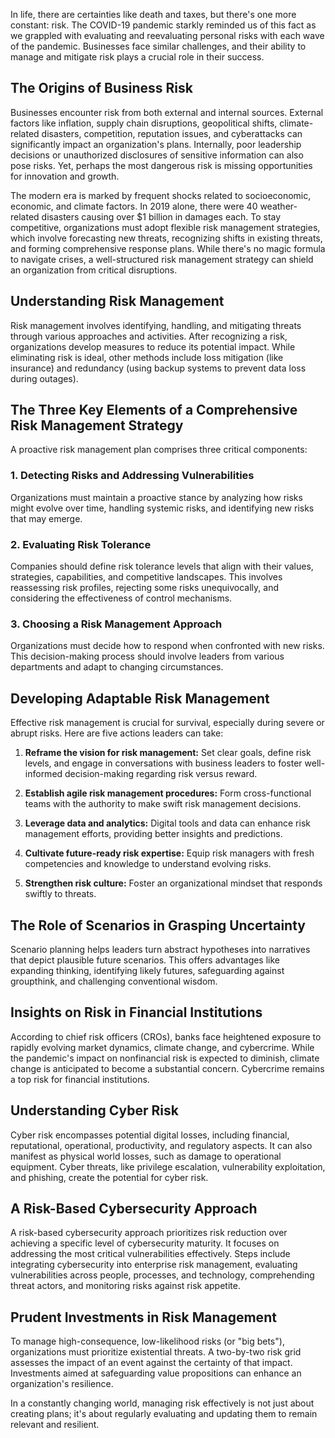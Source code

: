

In life, there are certainties like death and taxes, but there's one more constant: risk. The COVID-19 pandemic starkly reminded us of this fact as we grappled with evaluating and reevaluating personal risks with each wave of the pandemic. Businesses face similar challenges, and their ability to manage and mitigate risk plays a crucial role in their success.

## The Origins of Business Risk

Businesses encounter risk from both external and internal sources. External factors like inflation, supply chain disruptions, geopolitical shifts, climate-related disasters, competition, reputation issues, and cyberattacks can significantly impact an organization's plans. Internally, poor leadership decisions or unauthorized disclosures of sensitive information can also pose risks. Yet, perhaps the most dangerous risk is missing opportunities for innovation and growth.

The modern era is marked by frequent shocks related to socioeconomic, economic, and climate factors. In 2019 alone, there were 40 weather-related disasters causing over $1 billion in damages each. To stay competitive, organizations must adopt flexible risk management strategies, which involve forecasting new threats, recognizing shifts in existing threats, and forming comprehensive response plans. While there's no magic formula to navigate crises, a well-structured risk management strategy can shield an organization from critical disruptions.

## Understanding Risk Management

Risk management involves identifying, handling, and mitigating threats through various approaches and activities. After recognizing a risk, organizations develop measures to reduce its potential impact. While eliminating risk is ideal, other methods include loss mitigation (like insurance) and redundancy (using backup systems to prevent data loss during outages).

## The Three Key Elements of a Comprehensive Risk Management Strategy

A proactive risk management plan comprises three critical components:

### 1. Detecting Risks and Addressing Vulnerabilities
Organizations must maintain a proactive stance by analyzing how risks might evolve over time, handling systemic risks, and identifying new risks that may emerge.

### 2. Evaluating Risk Tolerance
Companies should define risk tolerance levels that align with their values, strategies, capabilities, and competitive landscapes. This involves reassessing risk profiles, rejecting some risks unequivocally, and considering the effectiveness of control mechanisms.

### 3. Choosing a Risk Management Approach
Organizations must decide how to respond when confronted with new risks. This decision-making process should involve leaders from various departments and adapt to changing circumstances.

## Developing Adaptable Risk Management

Effective risk management is crucial for survival, especially during severe or abrupt risks. Here are five actions leaders can take:

1. **Reframe the vision for risk management:** Set clear goals, define risk levels, and engage in conversations with business leaders to foster well-informed decision-making regarding risk versus reward.

2. **Establish agile risk management procedures:** Form cross-functional teams with the authority to make swift risk management decisions.

3. **Leverage data and analytics:** Digital tools and data can enhance risk management efforts, providing better insights and predictions.

4. **Cultivate future-ready risk expertise:** Equip risk managers with fresh competencies and knowledge to understand evolving risks.

5. **Strengthen risk culture:** Foster an organizational mindset that responds swiftly to threats.

## The Role of Scenarios in Grasping Uncertainty

Scenario planning helps leaders turn abstract hypotheses into narratives that depict plausible future scenarios. This offers advantages like expanding thinking, identifying likely futures, safeguarding against groupthink, and challenging conventional wisdom.

## Insights on Risk in Financial Institutions

According to chief risk officers (CROs), banks face heightened exposure to rapidly evolving market dynamics, climate change, and cybercrime. While the pandemic's impact on nonfinancial risk is expected to diminish, climate change is anticipated to become a substantial concern. Cybercrime remains a top risk for financial institutions.

## Understanding Cyber Risk

Cyber risk encompasses potential digital losses, including financial, reputational, operational, productivity, and regulatory aspects. It can also manifest as physical world losses, such as damage to operational equipment. Cyber threats, like privilege escalation, vulnerability exploitation, and phishing, create the potential for cyber risk.

## A Risk-Based Cybersecurity Approach

A risk-based cybersecurity approach prioritizes risk reduction over achieving a specific level of cybersecurity maturity. It focuses on addressing the most critical vulnerabilities effectively. Steps include integrating cybersecurity into enterprise risk management, evaluating vulnerabilities across people, processes, and technology, comprehending threat actors, and monitoring risks against risk appetite.

## Prudent Investments in Risk Management

To manage high-consequence, low-likelihood risks (or "big bets"), organizations must prioritize existential threats. A two-by-two risk grid assesses the impact of an event against the certainty of that impact. Investments aimed at safeguarding value propositions can enhance an organization's resilience.

In a constantly changing world, managing risk effectively is not just about creating plans; it's about regularly evaluating and updating them to remain relevant and resilient.
